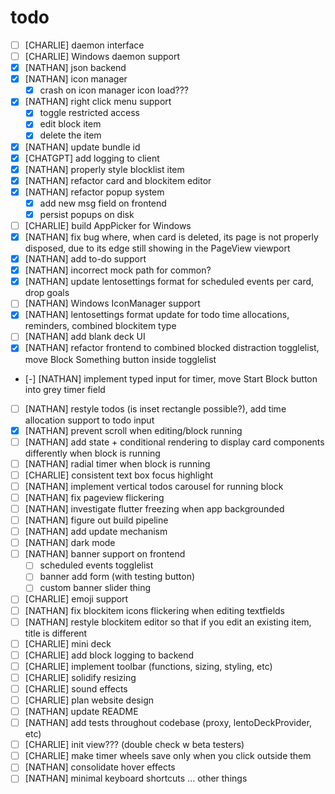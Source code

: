 # todo

- [ ] [CHARLIE] daemon interface
- [ ] [CHARLIE] Windows daemon support
- [x] [NATHAN] json backend
- [x] [NATHAN] icon manager
  - [x] crash on icon manager icon load???
- [x] [NATHAN] right click menu support
  - [x] toggle restricted access
  - [x] edit block item
  - [x] delete the item
- [x] [NATHAN] update bundle id
- [x] [CHATGPT] add logging to client
- [x] [NATHAN] properly style blocklist item
- [x] [NATHAN] refactor card and blockitem editor
- [x] [NATHAN] refactor popup system
  - [x] add new msg field on frontend
  - [x] persist popups on disk
- [ ] [CHARLIE] build AppPicker for Windows
- [x] [NATHAN] fix bug where, when card is deleted, its page is not properly
      disposed, due to its edge still showing in the PageView viewport
- [x] [NATHAN] add to-do support
- [x] [NATHAN] incorrect mock path for common?
- [x] [NATHAN] update lentosettings format for scheduled events per card, drop
      goals
- [ ] [NATHAN] Windows IconManager support
- [x] [NATHAN] lentosettings format update for todo time allocations,
      reminders, combined blockitem type
- [ ] [NATHAN] add blank deck UI
- [x] [NATHAN] refactor frontend to combined blocked distraction togglelist,
      move Block Something button inside togglelist
- [-] [NATHAN] implement typed input for timer, move Start Block button into
      grey timer field
- [ ] [NATHAN] restyle todos (is inset rectangle possible?), add time
      allocation support to todo input
- [x] [NATHAN] prevent scroll when editing/block running
- [ ] [NATHAN] add state + conditional rendering to display card components
      differently when block is running
- [ ] [NATHAN] radial timer when block is running
- [ ] [CHARLIE] consistent text box focus highlight
- [ ] [NATHAN] implement vertical todos carousel for running block
- [ ] [NATHAN] fix pageview flickering
- [ ] [NATHAN] investigate flutter freezing when app backgrounded
- [ ] [NATHAN] figure out build pipeline
- [ ] [NATHAN] add update mechanism
- [ ] [NATHAN] dark mode
- [ ] [NATHAN] banner support on frontend
  - [ ] scheduled events togglelist
  - [ ] banner add form (with testing button)
  - [ ] custom banner slider thing
- [ ] [CHARLIE] emoji support
- [ ] [NATHAN] fix blockitem icons flickering when editing textfields
- [ ] [NATHAN] restyle blockitem editor so that if you edit an existing item,
      title is different
- [ ] [CHARLIE] mini deck
- [ ] [CHARLIE] add block logging to backend
- [ ] [CHARLIE] implement toolbar (functions, sizing, styling, etc)
- [ ] [CHARLIE] solidify resizing
- [ ] [CHARLIE] sound effects
- [ ] [CHARLIE] plan website design
- [ ] [NATHAN] update README
- [ ] [NATHAN] add tests throughout codebase (proxy, lentoDeckProvider, etc)
- [ ] [CHARLIE] init view??? (double check w beta testers)
- [ ] [CHARLIE] make timer wheels save only when you click outside them
- [ ] [NATHAN] consolidate hover effects
- [ ] [NATHAN] minimal keyboard shortcuts
      ... other things
